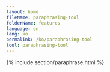 ```yaml
---
layout: home
fileName: paraphrasing-tool
folderName: features
language: en
lang: ko
permalink: /ko/paraphrasing-tool
tool: paraphrasing-tool
---
```

{% include section/paraphrase.html %}

